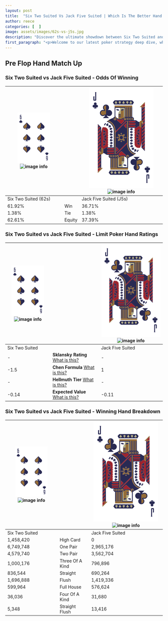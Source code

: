 ```yaml
---
layout: post
title:  "Six Two Suited Vs Jack Five Suited | Which Is The Better Hand In Poker? A Complete Guide"
author: reece
categories: [  ]
image: assets/images/62s-vs-j5s.jpg
description: "Discover the ultimate showdown between Six Two Suited and Jack Five Suited in poker! Uncover the odds, strategies, and scenarios where one hand triumphs over the other. Get ready to up your poker game with this thrilling analysis."
first_paragraph: "<p>Welcome to our latest poker strategy deep dive, where we're pitting two distinct hands against each other in a high-stakes showdown: Six Two Suited vs Jack Five Suited.</p><p>In the dynamic world of poker, every decision counts, and knowing which hand holds the upper hand is key to your success at the table.</p><p>In this article, we'll dissect these two hands, explore the scenarios where one dominates the other, and equip you with the knowledge to make strategic choices that can tip the odds in your favor.</p><p>Get ready to unravel the intriguing dynamics of these poker hands and elevate your game to new heights.</p>"
---
```




[comment]: # (sp0)

## Pre Flop Hand Match Up

<div class="table hand-ratings" markdown="1"> 



### Six Two Suited vs Jack Five Suited - Odds Of Winning


    
| ![image info](assets/images/hand1/6.png) ![image info](assets/images/hand1/2s.png) |  | ![image info](assets/images/hand2/J.png) ![image info](assets/images/hand2/5s.png) |
| -------- | -------- | -------- |
| Six Two Suited (62s) |  | Jack Five Suited (J5s) |
| 61.92% | Win | 36.71% |
| 1.38% | Tie | 1.38% |
| 62.61% | Equity | 37.39% |




[comment]: # (sp1)



### Six Two Suited vs Jack Five Suited - Limit Poker Hand Ratings


    
| ![image info](assets/images/hand1/6.png) ![image info](assets/images/hand1/2s.png) |  | ![image info](assets/images/hand2/J.png) ![image info](assets/images/hand2/5s.png) |
| -------- | -------- | -------- |
| Six Two Suited |  | Jack Five Suited |
| - | **Sklansky Rating** [What is this?](/sklansky-rating-explained) | - |
| -1.5 | **Chen Formula** [What is this?](/chen-formula-explained) | 1 |
| - | **Hellmuth Tier** [What is this?](/Hellmuth-tier-explained) | - |
| -0.14 | **Expected Value** [What is this?](/expected-value-explained) | -0.11 |




[comment]: # (sp2)



### Six Two Suited vs Jack Five Suited - Winning Hand Breakdown


    
| ![image info](assets/images/hand1/6.png) ![image info](assets/images/hand1/2s.png) |  | ![image info](assets/images/hand2/J.png) ![image info](assets/images/hand2/5s.png) |
| -------- | -------- | -------- |
| Six Two Suited |  | Jack Five Suited |
| 1,458,420 | High Card | 0 |
| 6,749,748 | One Pair | 2,965,176 |
| 4,579,740 | Two Pair | 3,562,704 |
| 1,000,176 | Three Of A Kind | 796,896 |
| 836,544 | Straight | 690,264 |
| 1,696,888 | Flush | 1,419,336 |
| 599,964 | Full House | 576,624 |
| 36,036 | Four Of A Kind | 31,680 |
| 5,348 | Straight Flush | 13,416 |




[comment]: # (sp3)



</div>

[comment]: # (sp4)



[comment]: # (sp5)

